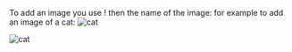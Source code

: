 To add an image you use ! then the name of the image:
for example to add an image of a cat:
![cat](http://images2.fanpop.com/image/photos/9400000/Funny-Cats-cats-9473111-1600-1200.jpg)

<img src="https://external-content.duckduckgo.com/iu/?u=https%3A%2F%2Fstatic.pexels.com%2Fphotos%2F45201%2Fkitty-cat-kitten-pet-45201.jpeg&f=1&nofb=1&ipt=824d413367399838ea48f43732789a542c7ff3b62b026587faf96e2375e1f60a&ipo=images" alt="cat">
